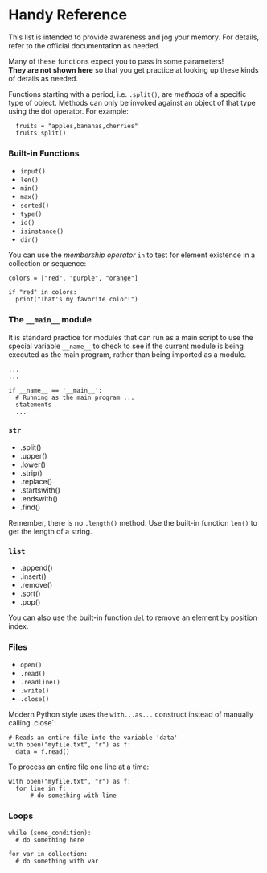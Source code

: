 # Handy Reference

This list is intended to provide awareness and jog your memory.
For details, refer to the official documentation as needed.

Many of these functions expect you to pass in some parameters!  
**They are not shown here** so that you get practice at looking up
these kinds of details as needed.

Functions starting with a period, i.e. `.split()`, are _methods_
of a specific type of object. Methods can only be invoked against
an object of that type using the dot operator.  For example:

```
  fruits = "apples,bananas,cherries"
  fruits.split()
```

### Built-in Functions

* `input()`
* `len()`
* `min()`
* `max()`
* `sorted()`
* `type()`
* `id()`
* `isinstance()`
* `dir()`

You can use the _membership operator_ `in` to test for element existence in a collection or sequence:

```
colors = ["red", "purple", "orange"]

if "red" in colors:
  print("That's my favorite color!")
```


### The `__main__` module

It is standard practice for modules that can run as a
main script to use the special variable `__name__` to check
to see if the current module is being executed as the main program,
rather than being imported as a module.

```
...
...

if __name__ == '__main__':
  # Running as the main program ...
  statements
  ...
```

### `str`

* .split()
* .upper()
* .lower()
* .strip()
* .replace()
* .startswith()
* .endswith()
* .find()

Remember, there is no `.length()` method. Use the built-in function `len()` to get the length of a string.


### `list`

* .append()
* .insert()
* .remove()
* .sort()
* .pop()

You can also use the built-in function `del` to remove an element by position index.

### Files

* `open()`
* `.read()`
* `.readline()`
* `.write()`
* `.close() `


Modern Python style uses the `with...as...` construct instead of manually calling
.close`:

```
# Reads an entire file into the variable 'data'
with open("myfile.txt", "r") as f:
  data = f.read()
```

To process an entire file one line at a time:

```
with open("myfile.txt", "r") as f:
  for line in f:
      # do something with line
```


### Loops

```
while (some_condition):
  # do something here
```

```
for var in collection:
  # do something with var
```
